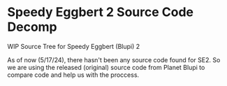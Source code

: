 # Speedy Eggbert 2 Source Code Decomp
 WIP Source Tree for Speedy Eggbert (Blupi) 2

 As of now (5/17/24), there hasn't been any source code found for SE2. So we are using the released (original) source code from Planet Blupi to compare code and help us with the proccess.
